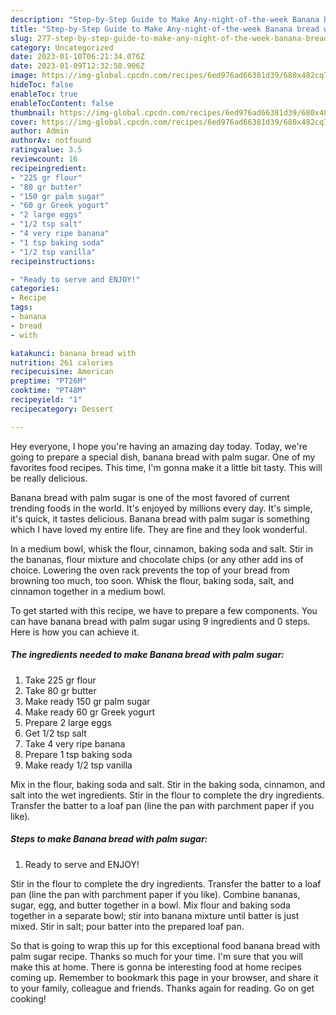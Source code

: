 ```yaml
---
description: "Step-by-Step Guide to Make Any-night-of-the-week Banana bread with palm sugar"
title: "Step-by-Step Guide to Make Any-night-of-the-week Banana bread with palm sugar"
slug: 277-step-by-step-guide-to-make-any-night-of-the-week-banana-bread-with-palm-sugar
category: Uncategorized
date: 2023-01-10T06:21:34.076Z
date: 2023-01-09T12:32:58.906Z
image: https://img-global.cpcdn.com/recipes/6ed976ad66381d39/680x482cq70/banana-bread-with-palm-sugar-recipe-main-photo.jpg
hideToc: false
enableToc: true
enableTocContent: false
thumbnail: https://img-global.cpcdn.com/recipes/6ed976ad66381d39/680x482cq70/banana-bread-with-palm-sugar-recipe-main-photo.jpg
cover: https://img-global.cpcdn.com/recipes/6ed976ad66381d39/680x482cq70/banana-bread-with-palm-sugar-recipe-main-photo.jpg
author: Admin
authorAv: notfound
ratingvalue: 3.5
reviewcount: 16
recipeingredient:
- "225 gr flour"
- "80 gr butter"
- "150 gr palm sugar"
- "60 gr Greek yogurt"
- "2 large eggs"
- "1/2 tsp salt"
- "4 very ripe banana"
- "1 tsp baking soda"
- "1/2 tsp vanilla"
recipeinstructions:

- "Ready to serve and ENJOY!"
categories:
- Recipe
tags:
- banana
- bread
- with

katakunci: banana bread with 
nutrition: 261 calories
recipecuisine: American
preptime: "PT26M"
cooktime: "PT48M"
recipeyield: "1"
recipecategory: Dessert

---
```



Hey everyone, I hope you're having an amazing day today. Today, we're going to prepare a special dish, banana bread with palm sugar. One of my favorites food recipes. This time, I'm gonna make it a little bit tasty. This will be really delicious.

Banana bread with palm sugar is one of the most favored of current trending foods in the world. It's enjoyed by millions every day. It's simple, it's quick, it tastes delicious. Banana bread with palm sugar is something which I have loved my entire life. They are fine and they look wonderful.

In a medium bowl, whisk the flour, cinnamon, baking soda and salt. Stir in the bananas, flour mixture and chocolate chips (or any other add ins of choice. Lowering the oven rack prevents the top of your bread from browning too much, too soon. Whisk the flour, baking soda, salt, and cinnamon together in a medium bowl.


To get started with this recipe, we have to prepare a few components. You can have banana bread with palm sugar using 9 ingredients and 0 steps. Here is how you can achieve it.

<!--inarticleads1-->

##### The ingredients needed to make Banana bread with palm sugar:

1. Take 225 gr flour
1. Take 80 gr butter
1. Make ready 150 gr palm sugar
1. Make ready 60 gr Greek yogurt
1. Prepare 2 large eggs
1. Get 1/2 tsp salt
1. Take 4 very ripe banana
1. Prepare 1 tsp baking soda
1. Make ready 1/2 tsp vanilla


Mix in the flour, baking soda and salt. Stir in the baking soda, cinnamon, and salt into the wet ingredients. Stir in the flour to complete the dry ingredients. Transfer the batter to a loaf pan (line the pan with parchment paper if you like). 

<!--inarticleads2-->

##### Steps to make Banana bread with palm sugar:


1. Ready to serve and ENJOY!

Stir in the flour to complete the dry ingredients. Transfer the batter to a loaf pan (line the pan with parchment paper if you like). Combine bananas, sugar, egg, and butter together in a bowl. Mix flour and baking soda together in a separate bowl; stir into banana mixture until batter is just mixed. Stir in salt; pour batter into the prepared loaf pan. 

So that is going to wrap this up for this exceptional food banana bread with palm sugar recipe. Thanks so much for your time. I'm sure that you will make this at home. There is gonna be interesting food at home recipes coming up. Remember to bookmark this page in your browser, and share it to your family, colleague and friends. Thanks again for reading. Go on get cooking!
